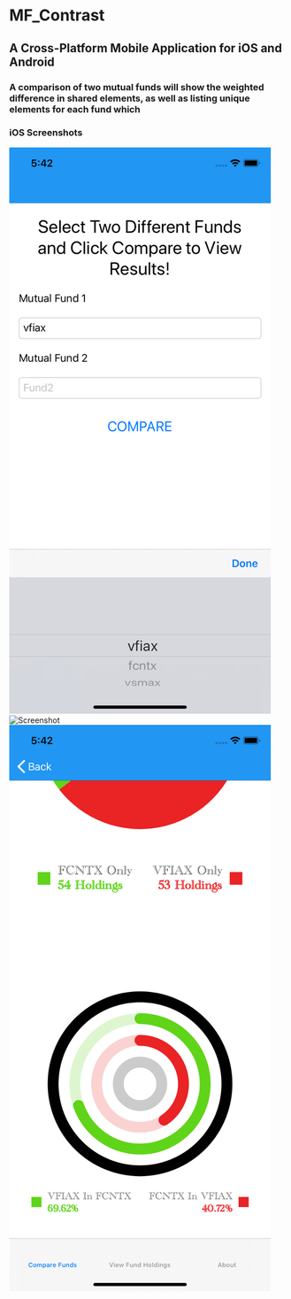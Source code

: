 # MF_Contrast
## A Cross-Platform Mobile Application for iOS and Android
### A comparison of two mutual funds will show the weighted difference in shared elements, as well as listing unique elements for each fund which
### iOS Screenshots
![Screenshot](iOS_Screenshots/ComparePageHome.png)
![Screenshot](iOS_Screenshots/AnalysisPage.png)
![Screenshot](iOS_Screenshots/GraphicsPage2.png)

